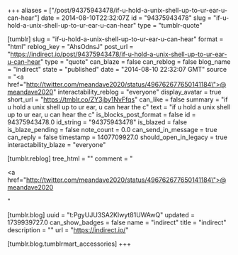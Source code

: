 +++
aliases = ["/post/94375943478/if-u-hold-a-unix-shell-up-to-ur-ear-u-can-hear"]
date = 2014-08-10T22:32:07Z
id = "94375943478"
slug = "if-u-hold-a-unix-shell-up-to-ur-ear-u-can-hear"
type = "tumblr-quote"

[tumblr]
slug = "if-u-hold-a-unix-shell-up-to-ur-ear-u-can-hear"
format = "html"
reblog_key = "AhsOdnsJ"
post_url = "https://indirect.io/post/94375943478/if-u-hold-a-unix-shell-up-to-ur-ear-u-can-hear"
type = "quote"
can_blaze = false
can_reblog = false
blog_name = "indirect"
state = "published"
date = "2014-08-10 22:32:07 GMT"
source = "<a href=\"http://twitter.com/meandave2020/status/496762677650141184\">@meandave2020</a>"
interactability_reblog = "everyone"
display_avatar = true
short_url = "https://tmblr.co/ZY3jby1NvFfqs"
can_like = false
summary = "if u hold a unix shell up to ur ear, u can hear the c"
text = "if u hold a unix shell up to ur ear, u can hear the c"
is_blocks_post_format = false
id = 94375943478.0
id_string = "94375943478"
is_blazed = false
is_blaze_pending = false
note_count = 0.0
can_send_in_message = true
can_reply = false
timestamp = 1407709927.0
should_open_in_legacy = true
interactability_blaze = "everyone"

[tumblr.reblog]
tree_html = ""
comment = "<p><a href=\"http://twitter.com/meandave2020/status/496762677650141184\">@meandave2020</a></p>"

[tumblr.blog]
uuid = "t:PgyUJU3SA2Klwyt81UWAwQ"
updated = 1739939727.0
can_show_badges = false
name = "indirect"
title = "indirect"
description = ""
url = "https://indirect.io/"

[tumblr.blog.tumblrmart_accessories]
+++

